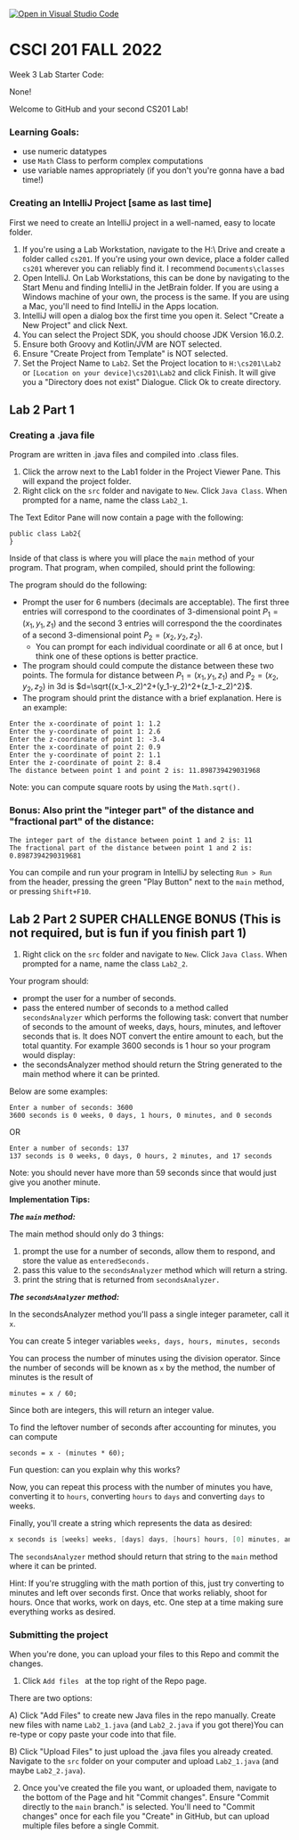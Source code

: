 [![Open in Visual Studio Code](https://classroom.github.com/assets/open-in-vscode-c66648af7eb3fe8bc4f294546bfd86ef473780cde1dea487d3c4ff354943c9ae.svg)](https://classroom.github.com/online_ide?assignment_repo_id=8568468&assignment_repo_type=AssignmentRepo)
# CSCI 201 FALL 2022
Week 3 Lab Starter Code:

None!

Welcome to GitHub and your second CS201 Lab!

### Learning Goals:
- use numeric datatypes
- use `Math` Class to perform complex computations
- use variable names appropriately (if you don't you're gonna have a bad time!)


### Creating an IntelliJ Project [same as last time]

First we need to create an IntelliJ project in a well-named, easy to locate folder.

1) If you're using a Lab Workstation, navigate to the H:\ Drive and create a folder called `cs201`.  If you're using your own device, place a folder called `cs201` wherever you can reliably find it. I recommend `Documents\classes`
2) Open IntelliJ. On Lab Workstations, this can be done by navigating to the Start Menu and finding IntelliJ in the JetBrain folder. If you are using a Windows machine of your own, the process is the same. If you are using a Mac, you'll need to find IntelliJ in the Apps location.
3) IntelliJ will open a dialog box the first time you open it. Select "Create a New Project" and click Next. 
4) You can select the Project SDK, you should choose JDK Version 16.0.2.
5) Ensure both Groovy and Kotlin/JVM are NOT selected.
6) Ensure "Create Project from Template" is NOT selected.
7) Set the Project Name to `Lab2`. Set the Project location to `H:\cs201\Lab2` or `[Location on your device]\cs201\Lab2` and click Finish. It will give you a "Directory does not exist" Dialogue. Click Ok to create directory.

## Lab 2 Part 1

### Creating a .java file

Program are written in .java files and compiled into .class files.
1) Click the arrow next to the Lab1 folder in the Project Viewer Pane. This will expand the project folder.
2) Right click on the `src` folder and navigate to `New`. Click `Java Class`. When prompted for a name, name the class `Lab2_1`.

The Text Editor Pane will now contain a page with the following:

```
public class Lab2{
}
```

Inside of that class is where you will place the `main` method of your program. That program, when compiled, should print the following:

The program should do the following:
- Prompt the user for 6 numbers (decimals are acceptable). The first three entries will correspond to the coordinates of 3-dimensional point $P_1=(x_1,y_1,z_1)$ and the second 3 entries will correspond the the coordinates of a second 3-dimensional point $P_2=(x_2,y_2,z_2)$. 
   * You can prompt for each individual coordinate or all 6 at once, but I think one of these options is better practice.
- The program should could compute the distance between these two points. The formula for distance between $P_1=(x_1,y_1,z_1)$ and $P_2=(x_2,y_2,z_2)$ in 3d is $d=\sqrt{(x_1-x_2)^2+(y_1-y_2)^2+(z_1-z_2)^2}$. 
- The program should print the distance with a brief explanation. Here is an example:

```
Enter the x-coordinate of point 1: 1.2 
Enter the y-coordinate of point 1: 2.6 
Enter the z-coordinate of point 1: -3.4 
Enter the x-coordinate of point 2: 0.9 
Enter the y-coordinate of point 2: 1.1 
Enter the z-coordinate of point 2: 8.4 
The distance between point 1 and point 2 is: 11.898739429031968 
```

Note: you can compute square roots by using the `Math.sqrt().`

### Bonus: Also print the "integer part" of the distance and "fractional part" of the distance:

```
The integer part of the distance between point 1 and 2 is: 11
The fractional part of the distance between point 1 and 2 is: 0.8987394290319681  
```

You can compile and run your program in IntelliJ by selecting `Run > Run` from the header, pressing the green "Play Button" next to the `main` method, or pressing `Shift+F10`.


## Lab 2 Part 2 SUPER CHALLENGE BONUS (This is not required, but is fun if you finish part 1)

1) Right click on the `src` folder and navigate to `New`. Click `Java Class`. When prompted for a name, name the class `Lab2_2`.

Your program should:
- prompt the user for a number of seconds.
- pass the entered number of seconds to a method called `secondsAnalyzer` which performs the following task: convert that number of seconds to the amount of weeks, days, hours, minutes, and leftover seconds that is. It does NOT convert the entire amount to each, but the total quantity. For example 3600 seconds is 1 hour so your program would display:
- the secondsAnalyzer method should return the String generated to the main method where it can be printed. 

Below are some examples:

```
Enter a number of seconds: 3600
3600 seconds is 0 weeks, 0 days, 1 hours, 0 minutes, and 0 seconds
```

OR

```
Enter a number of seconds: 137
137 seconds is 0 weeks, 0 days, 0 hours, 2 minutes, and 17 seconds
```

Note: you should never have more than 59 seconds since that would just give you another minute. 

**Implementation Tips:**

***The `main` method:***

The main method should only do 3 things:

1) prompt the use for a  number of seconds, allow them to respond, and store the value as `enteredSeconds.`
2) pass this value to the `secondsAnalyzer` method which will return a string.
3) print the string that is returned from `secondsAnalyzer.`

***The `secondsAnalyzer` method:***

In the secondsAnalyzer method you'll pass a single integer parameter, call it `x`. 

You can create 5 integer variables `weeks, days, hours, minutes, seconds`

You can process the number of minutes using the division operator. Since the number of seconds will be known as `x` by the method, the number of minutes is the result of 

```minutes = x / 60;```

Since both are integers, this will return an integer value.

To find the leftover number of seconds after accounting for minutes, you can compute 

```seconds = x - (minutes * 60);```

Fun question: can you explain why this works?

Now, you can repeat this process with the number of minutes you have, converting it to `hours`, converting `hours` to `days` and converting `days` to weeks. 

Finally, you'll create a string which represents the data as desired: 

```java
x seconds is [weeks] weeks, [days] days, [hours] hours, [0] minutes, and [1] seconds
```

The `secondsAnalyzer` method should return that string to the `main` method where it can be printed.

Hint: If you're struggling with the math portion of this, just try converting to minutes and left over seconds first. Once that works reliably, shoot for hours. Once that works, work on days, etc. One step at a time making sure everything works as desired. 


### Submitting the project

When you're done, you can upload your files to this Repo and commit the changes. 

1) Click `Add files ` at the top right of the Repo page.

There are two options:

A) Click "Add Files" to create new Java files in the repo manually. Create new files with name `Lab2_1.java` (and `Lab2_2.java` if you got there)You can re-type or copy paste your code into that file.

B) Click "Upload Files" to just upload the .java files you already created. Navigate to the `src` folder on your computer and upload `Lab2_1.java` (and maybe `Lab2_2.java`). 

2) Once you've created the file you want, or uploaded them, navigate to the bottom of the Page and hit "Commit changes". Ensure "Commit directly to the `main` branch." is selected. You'll need to "Commit changes" once for each file you "Create" in GitHub, but can upload multiple files before a single Commit. 


